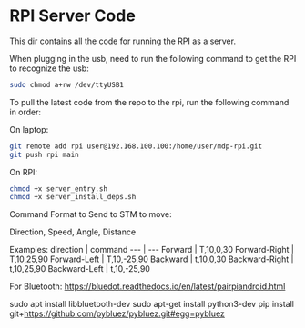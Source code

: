# RPI Server Code

This dir contains all the code for running the RPI as a server.

When plugging in the usb, need to run the following command to get the RPI to recognize the usb:

```bash
sudo chmod a+rw /dev/ttyUSB1
```

To pull the latest code from the repo to the rpi, run the following command in order:

On laptop:

```bash
git remote add rpi user@192.168.100.100:/home/user/mdp-rpi.git
git push rpi main

```

On RPI:

```bash
chmod +x server_entry.sh
chmod +x server_install_deps.sh
```

Command Format to Send to STM to move:

Direction, Speed, Angle, Distance

Examples:
direction | command
--- | ---
Forward | T,10,0,30
Forward-Right | T,10,25,90
Forward-Left | T,10,-25,90
Backward | t,10,0,30
Backward-Right | t,10,25,90
Backward-Left | t,10,-25,90

For Bluetooth:
https://bluedot.readthedocs.io/en/latest/pairpiandroid.html

sudo apt install libbluetooth-dev
sudo apt-get install python3-dev
pip install git+https://github.com/pybluez/pybluez.git#egg=pybluez
